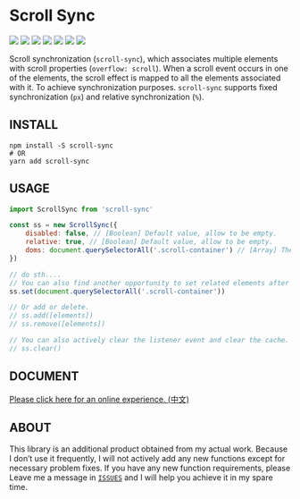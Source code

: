 # Scroll Sync

![](https://img.shields.io/badge/version-0.1.8-blue?style=flat-square&logo)
![](https://img.shields.io/badge/min%20%20size-1.99%20%20KB-brightgreen?style=flat-square&logo)
![](https://img.shields.io/badge/gzip%20%20size-770%20%20B-brightgreen?style=flat-square&logo)
![](https://img.shields.io/github/issues/kiccer/scroll-sync?style=flat-square&logo)
![](https://img.shields.io/github/forks/kiccer/scroll-sync?style=flat-square&logo)
![](https://img.shields.io/github/stars/kiccer/scroll-sync?style=flat-square&logo)
![](https://img.shields.io/github/license/kiccer/scroll-sync?style=flat-square&logo)

Scroll synchronization (`scroll-sync`), which associates multiple elements with scroll properties (`overflow: scroll`). When a scroll event occurs in one of the elements, the scroll effect is mapped to all the elements associated with it. To achieve synchronization purposes. `scroll-sync` supports fixed synchronization (`px`) and relative synchronization (`%`).

## INSTALL

```shell
npm install -S scroll-sync
# OR
yarn add scroll-sync
```

## USAGE

```js
import ScrollSync from 'scroll-sync'

const ss = new ScrollSync({
    disabled: false, // [Boolean] Default value, allow to be empty.
    relative: true, // [Boolean] Default value, allow to be empty.
    doms: document.querySelectorAll('.scroll-container') // [Array] These elements must set scroll attributes.
})

// do sth....
// You can also find another opportunity to set related elements after instantiating the object.
ss.set(document.querySelectorAll('.scroll-container'))

// Or add or delete.
// ss.add([elements])
// ss.remove([elements])

// You can also actively clear the listener event and clear the cache.
// ss.clear()

```

## DOCUMENT
[Please click here for an online experience. (中文)](https://kiccer.github.io/scroll-sync/)

## ABOUT
This library is an additional product obtained from my actual work. Because I don’t use it frequently, I will not actively add any new functions except for necessary problem fixes. If you have any new function requirements, please Leave me a message in [`ISSUES`](https://github.com/kiccer/scroll-sync/issues) and I will help you achieve it in my spare time.
<!-- 这个库是我实际工作中得到的额外产物，因为我自身使用它的频率并不高，所以除了必要的问题修复外我不会积极增加任何新的功能，如果你有任何新的功能需求，请在 `ISSUES` 中给我留言，我会在闲暇时间帮助你实现它。 -->

